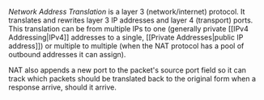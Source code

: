 *Network Address Translation* is a layer 3 (network/internet) protocol. It translates and rewrites layer 3 IP addresses and layer 4 (transport) ports. This translation can be from multiple IPs to one (generally private [[IPv4 Addressing|IPv4]] addresses to a single, [[Private Addresses|public IP address]]) or multiple to multiple (when the NAT protocol has a pool of outbound addresses it can assign).

NAT also appends a new port to the packet's source port field so it can track which packets should be translated back to the original form when a response arrive, should it arrive.